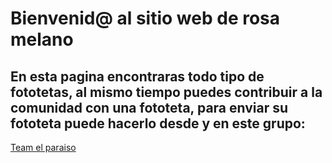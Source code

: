 <!DOCTYPE html>
<html>
  <head>
    <title>AllenkihoInc</title>
  </head>
  <body>
    <h1>Bienvenid@ al sitio web de rosa melano</h1>
    <p>
      <h2>En esta pagina encontraras todo tipo de fototetas, al mismo tiempo puedes contribuir a la comunidad con una fototeta, para enviar su fototeta puede hacerlo desde y en este grupo:</h2>
    </p>
    <a href="https://chat.whatsapp.com/EVqvNVy2hWNJFTuIXCCRme">Team el paraiso</a>
  </body>
</html>
